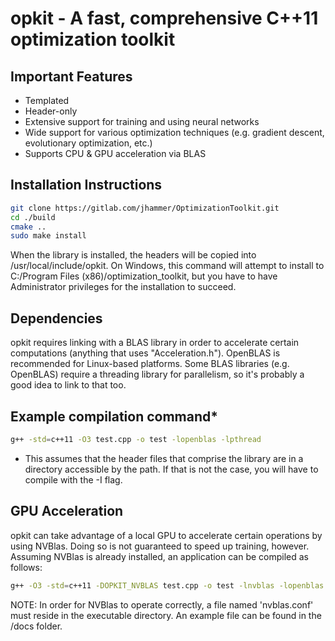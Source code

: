 # opkit - A fast, comprehensive C++11 optimization toolkit

Important Features
------------------
* Templated
* Header-only
* Extensive support for training and using neural networks
* Wide support for various optimization techniques (e.g. gradient descent, evolutionary optimization, etc.)
* Supports CPU & GPU acceleration via BLAS

Installation Instructions
-------------------------
```bash
git clone https://gitlab.com/jhammer/OptimizationToolkit.git
cd ./build
cmake ..
sudo make install
```

When the library is installed, the headers will be copied into
/usr/local/include/opkit. On Windows, this command will attempt to install to
C:/Program Files (x86)/optimization_toolkit, but you have to have Administrator
privileges for the installation to succeed.

Dependencies
------------
opkit requires linking with a BLAS library in order to accelerate certain
computations (anything that uses "Acceleration.h"). OpenBLAS is recommended for
Linux-based platforms. Some BLAS libraries (e.g. OpenBLAS) require a threading
library for parallelism, so it's probably a good idea to link to that too.

Example compilation command*
----------------------------
```bash
g++ -std=c++11 -O3 test.cpp -o test -lopenblas -lpthread
```

* This assumes that the header files that comprise the library are in a directory
accessible by the path. If that is not the case, you will have to compile with
the -I flag.

GPU Acceleration
-----------------
opkit can take advantage of a local GPU to accelerate certain operations by
using NVBlas. Doing so is not guaranteed to speed up training, however. Assuming
NVBlas is already installed, an application can be compiled as follows:

```bash
g++ -O3 -std=c++11 -DOPKIT_NVBLAS test.cpp -o test -lnvblas -lopenblas
```

NOTE: In order for NVBlas to operate correctly, a file named 'nvblas.conf' must
reside in the executable directory. An example file can be found in the /docs
folder.
